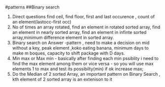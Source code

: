 #patterns
##Binary search
 1. Direct questions find ceil, find floor, first and last occurence , count of an element(lastocc-first occ)
 2. No of times an array rotated, find an element in rotated sorted array, find an element in nearly sorted array, find an element in infinte sorted array,minimum difference element in sorted array.
 3. Binary search on Answer -pattern , need to make a decision on mid without a key, peak element ,koko eating banana, minimum days to make m boques, capacity to shift package with  D days.
 4. Min max or Max min - basically after finding each min pssiblity i need to find the max element among them or vice versa - so you will use max elements 1 to max and test its possibilty(min) if ok increase max;
 5. Do the Median of 2 sorted Array, an important pattern on Binary Search , kth element of 2 sorted array is an extenison to it
